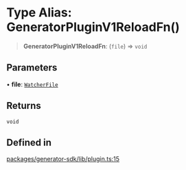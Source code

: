 # Type Alias: GeneratorPluginV1ReloadFn()

> **GeneratorPluginV1ReloadFn**: (`file`) => `void`

## Parameters

• **file**: [`WatcherFile`](../interfaces/WatcherFile.md)

## Returns

`void`

## Defined in

[packages/generator-sdk/lib/plugin.ts:15](https://github.com/andreisergiu98/baeta/blob/277f62f15bfdecc05d507a84e60b62e5bc08a747/packages/generator-sdk/lib/plugin.ts#L15)
